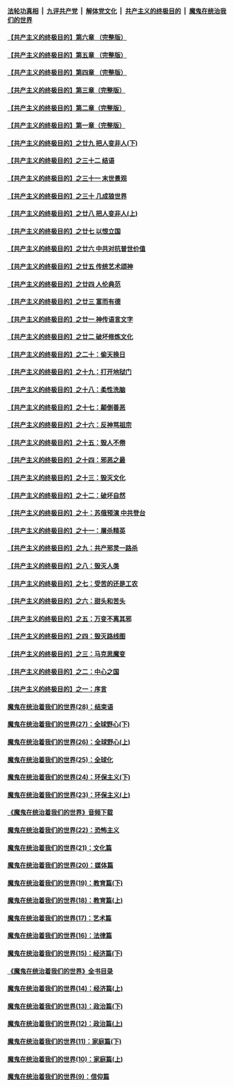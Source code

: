 ####  [法轮功真相](../../../../basic/blob/master/README.md?t=12041813) &nbsp;|&nbsp; [九评共产党](../../../../9ping.md/blob/master/README.md?t=12041813) &nbsp;|&nbsp; [解体党文化](../../../../jtdwh.md/blob/master/README.md?t=12041813)  &nbsp;|&nbsp; [共产主义的终极目的](../../../../gczydzjmd.md/blob/master/README.md?t=12041813) &nbsp;|&nbsp; [魔鬼在统治我们的世界](../../../../mgztzwmdsj.md/blob/master/README.md?t=12041813) 

#### [【共产主义的终极目的】第六章 （完整版）](../pages/nsc422/n11428913.md?t=12041813) 

#### [【共产主义的终极目的】第五章 （完整版）](../pages/nsc422/n11428912.md?t=12041813) 

#### [【共产主义的终极目的】第四章 （完整版）](../pages/nsc422/n11428907.md?t=12041813) 

#### [【共产主义的终极目的】第三章（完整版）](../pages/nsc422/n11428848.md?t=12041813) 

#### [【共产主义的终极目的】第二章（完整版）](../pages/nsc422/n11428831.md?t=12041813) 

#### [【共产主义的终极目的】第一章（完整版）](../pages/nsc422/n11417651.md?t=12041813) 

#### [【共产主义的终极目的】之廿九 把人变非人(下)](../pages/nsc422/n11344140.md?t=12041813) 

#### [【共产主义的终极目的】之三十二 结语](../pages/nsc422/n11360535.md?t=12041813) 

#### [【共产主义的终极目的】之三十一 末世景观](../pages/nsc422/n11351129.md?t=12041813) 

#### [【共产主义的终极目的】之三十 几成狼世界](../pages/nsc422/n11348280.md?t=12041813) 

#### [【共产主义的终极目的】之廿八 把人变非人(上)](../pages/nsc422/n11340492.md?t=12041813) 

#### [【共产主义的终极目的】之廿七 以恨立国](../pages/nsc422/n11336944.md?t=12041813) 

#### [【共产主义的终极目的】之廿六 中共对抗普世价值](../pages/nsc422/n11324785.md?t=12041813) 

#### [【共产主义的终极目的】之廿五 传统艺术颂神](../pages/nsc422/n11296396.md?t=12041813) 

#### [【共产主义的终极目的】之廿四 人伦典范](../pages/nsc422/n11296397.md?t=12041813) 

#### [【共产主义的终极目的】之廿三 富而有德](../pages/nsc422/n11283598.md?t=12041813) 

#### [【共产主义的终极目的】之廿一 神传语言文字](../pages/nsc422/n11263265.md?t=12041813) 

#### [【共产主义的终极目的】之廿二 破坏修炼文化](../pages/nsc422/n11245728.md?t=12041813) 

#### [【共产主义的终极目的】之二十：偷天换日](../pages/nsc422/n11238846.md?t=12041813) 

#### [【共产主义的终极目的】之十九：打开地狱门](../pages/nsc422/n11206376.md?t=12041813) 

#### [【共产主义的终极目的】之十八：柔性洗脑](../pages/nsc422/n11199994.md?t=12041813) 

#### [【共产主义的终极目的】之十七：颠倒善恶](../pages/nsc422/n11179782.md?t=12041813) 

#### [【共产主义的终极目的】之十六：反神骂祖宗](../pages/nsc422/n11166798.md?t=12041813) 

#### [【共产主义的终极目的】之十五：毁人不倦](../pages/nsc422/n11166792.md?t=12041813) 

#### [【共产主义的终极目的】之十四：邪恶之最](../pages/nsc422/n11150249.md?t=12041813) 

#### [【共产主义的终极目的】之十三：毁灭文化](../pages/nsc422/n11135227.md?t=12041813) 

#### [【共产主义的终极目的】之十二：破坏自然](../pages/nsc422/n11135214.md?t=12041813) 

#### [【共产主义的终极目的】之十：苏俄预演 中共登台](../pages/nsc422/n11118424.md?t=12041813) 

#### [【共产主义的终极目的】之十一：屠杀精英](../pages/nsc422/n11118442.md?t=12041813) 

#### [【共产主义的终极目的】之九：共产邪灵一路杀](../pages/nsc422/n11114139.md?t=12041813) 

#### [【共产主义的终极目的】之八：毁灭人类](../pages/nsc422/n11108503.md?t=12041813) 

#### [【共产主义的终极目的】之七：受苦的还是工农](../pages/nsc422/n11101809.md?t=12041813) 

#### [【共产主义的终极目的】之六：甜头和苦头](../pages/nsc422/n11096971.md?t=12041813) 

#### [【共产主义的终极目的】之五：万变不离其邪](../pages/nsc422/n11091285.md?t=12041813) 

#### [【共产主义的终极目的】之四：毁灭路线图](../pages/nsc422/n11086284.md?t=12041813) 

#### [【共产主义的终极目的】之三：马克思魔变](../pages/nsc422/n11061941.md?t=12041813) 

#### [【共产主义的终极目的】之二：中心之国](../pages/nsc422/n11047728.md?t=12041813) 

#### [【共产主义的终极目的】之一：序言](../pages/nsc422/n11086077.md?t=12041813) 

#### [魔鬼在统治着我们的世界(28)：结束语](../pages/nsc422/n10936246.md?t=12041813) 

#### [魔鬼在统治着我们的世界(27)：全球野心(下)](../pages/nsc422/n10928319.md?t=12041813) 

#### [魔鬼在统治着我们的世界(26)：全球野心(上)](../pages/nsc422/n10900318.md?t=12041813) 

#### [魔鬼在统治着我们的世界(25)：全球化](../pages/nsc422/n10788205.md?t=12041813) 

#### [魔鬼在统治着我们的世界(24)：环保主义(下)](../pages/nsc422/n10695307.md?t=12041813) 

#### [魔鬼在统治着我们的世界(23)：环保主义(上)](../pages/nsc422/n10688613.md?t=12041813) 

#### [《魔鬼在统治着我们的世界》音频下载](../pages/nsc422/n10635553.md?t=12041813) 

#### [魔鬼在统治着我们的世界(22)：恐怖主义](../pages/nsc422/n10614727.md?t=12041813) 

#### [魔鬼在统治着我们的世界(21)：文化篇](../pages/nsc422/n10597706.md?t=12041813) 

#### [魔鬼在统治着我们的世界(20)：媒体篇](../pages/nsc422/n10586579.md?t=12041813) 

#### [魔鬼在统治着我们的世界(19)：教育篇(下)](../pages/nsc422/n10564808.md?t=12041813) 

#### [魔鬼在统治着我们的世界(18)：教育篇(上)](../pages/nsc422/n10526970.md?t=12041813) 

#### [魔鬼在统治着我们的世界(17)：艺术篇](../pages/nsc422/n10499093.md?t=12041813) 

#### [魔鬼在统治着我们的世界(16)：法律篇](../pages/nsc422/n10485969.md?t=12041813) 

#### [魔鬼在统治着我们的世界(15)：经济篇(下)](../pages/nsc422/n10469975.md?t=12041813) 

#### [《魔鬼在统治着我们的世界》全书目录](../pages/nsc422/n10464261.md?t=12041813) 

#### [魔鬼在统治着我们的世界(14)：经济篇(上)](../pages/nsc422/n10457370.md?t=12041813) 

#### [魔鬼在统治着我们的世界(13)：政治篇(下)](../pages/nsc422/n10448270.md?t=12041813) 

#### [魔鬼在统治着我们的世界(12)：政治篇(上)](../pages/nsc422/n10444576.md?t=12041813) 

#### [魔鬼在统治着我们的世界(11)：家庭篇(下)](../pages/nsc422/n10440961.md?t=12041813) 

#### [魔鬼在统治着我们的世界(10)：家庭篇(上)](../pages/nsc422/n10435448.md?t=12041813) 

#### [魔鬼在统治着我们的世界(9)：信仰篇](../pages/nsc422/n10432159.md?t=12041813) 

